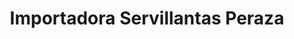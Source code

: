 ---
title: "Importadora Servillantas Peraza"
url: /santa-ana/importadora-servillantas-peraza/
shop: Autowerkstatt
---
